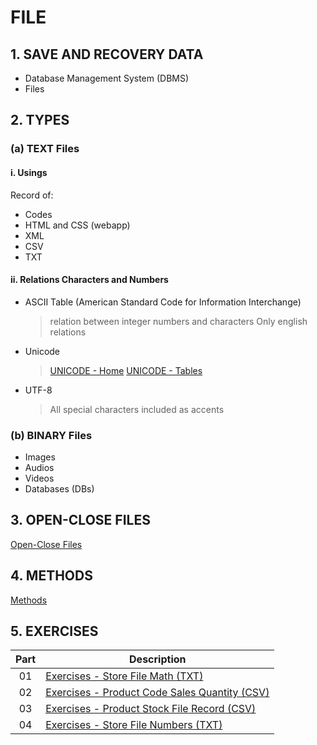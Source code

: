 # FILE

## 1. SAVE AND RECOVERY DATA

- Database Management System (DBMS)
- Files

## 2. TYPES

### (a) TEXT Files

#### i. Usings

Record of:
- Codes
- HTML and CSS (webapp)
- XML
- CSV
- TXT

#### ii. Relations Characters and Numbers

- ASCII Table (American Standard Code for Information Interchange) 
    > relation between integer numbers and characters
    > Only english relations 

- Unicode
  > [UNICODE - Home](https://home.unicode.org/)
  > [UNICODE - Tables](https://unicode.org/charts/)

- UTF-8
  > All special characters included as accents

### (b) BINARY Files

- Images
- Audios
- Videos
- Databases (DBs)

## 3. OPEN-CLOSE FILES

[Open-Close Files](01-open_close_files/open_close_files.md)

## 4. METHODS

[Methods](02-methods/methods.md)

## 5. EXERCISES

| Part | Description                                                                                                                   |
|:----:|-------------------------------------------------------------------------------------------------------------------------------|
|  01  | [Exercises - Store File Math (TXT)](./03-exercises/01-store_file_math_txt/store_file_math.py)                                 |
|  02  | [Exercises - Product Code Sales Quantity (CSV)](./03-exercises/02-product_code_sales_quantity/product_code_sales_quantity.py) |
|  03  | [Exercises - Product Stock File Record (CSV)](./03-exercises/03-product_stock_file_record/product_stock_file_record.py)       |
|  04  | [Exercises - Store File Numbers (TXT)](./03-exercises/04-store_file_numbers_txt/store_file_numbers.py)                        |